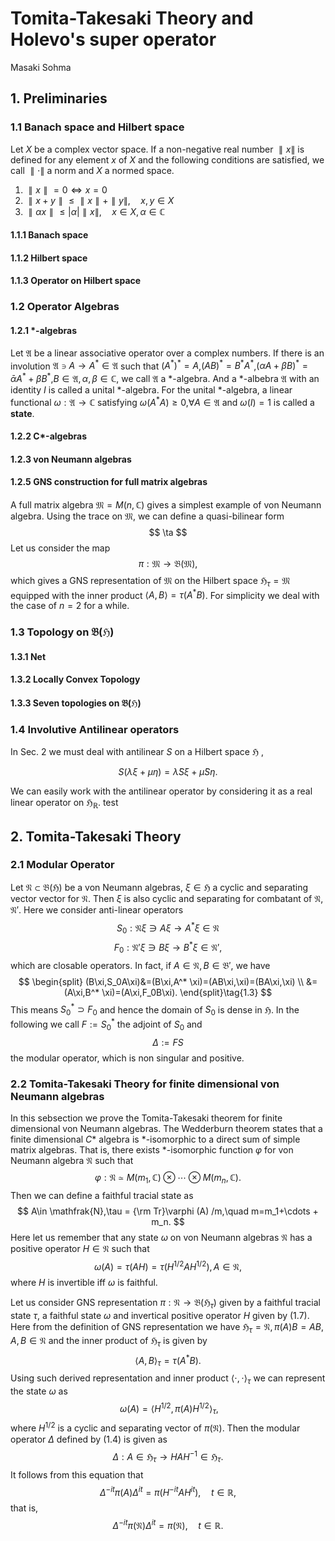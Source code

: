 # Tomita-Takesaki Theory and Holevo's super operator


 Masaki Sohma

## 1. Preliminaries
### 1.1 Banach space and Hilbert space
 Let $X$ be a complex vector space.
If  a non-negative real number $\parallel x\parallel$ is defined for
any element $x$ of $X$ and the following conditions are satisfied,
we call $\parallel \cdot \parallel$ a norm and $X$ a normed space.
1) $\parallel x\parallel =0\Leftrightarrow x=0$
2) $\parallel x+y \parallel\leq \parallel x\parallel +\parallel y\parallel,\quad x,y\in X$
3) $\parallel \alpha x\parallel \leq |\alpha| \parallel x \parallel,\quad x\in X, \alpha \in \mathbb{C}$

#### 1.1.1 Banach space
#### 1.1.2  Hilbert space
#### 1.1.3  Operator on Hilbert space

### 1.2 Operator Algebras
#### 1.2.1 *-algebras
Let $\mathfrak{A}$ be a linear associative operator over a complex numbers. If there is an involution $\mathfrak{A}\ni A\to A^*\in \mathfrak{A}$ such that $(A^*)^*=A$,$(AB)^*=B^*A^*$,$(\alpha A+\beta B)^*=\bar{\alpha}A^*+\bar{\beta}B^*$,$B\in\mathfrak{A},\alpha,\beta\in \mathbb{C}$,
we call $\mathfrak{A}$ a *-algebra.
And a *-albebra $\mathfrak{A}$ with an identity $I$ is called a unital *-algebra.
For the unital *-algebra, a linear functional $\omega:\mathfrak{A}\to \mathbb{C}$ satisfying $\omega(A^*A)\geq 0$,$\forall A\in \mathfrak{A}$ and $\omega(I)=1$ is called a **state**.




#### 1.2.2 C*-algebras
#### 1.2.3 von Neumann algebras
#### 1.2.5 GNS construction for full matrix algebras
A full matrix algebra $\mathfrak{M}=M(n,\mathbb{C})$ gives a simplest example of von Neumann algebra.
Using the trace on $\mathfrak{M}$, we can define
a quasi-bilinear form
$$
\ta
$$
Let us consider  the map
$$
\pi:\mathfrak{M}\to\mathfrak{B}(\mathfrak{M}),
$$
which gives a GNS representation of $\mathfrak{M}$ on the Hilbert space $\mathfrak{H}_\tau=\mathfrak{M}$ equipped with the inner product
$\langle A,B\rangle=\tau(A^*B)$.
For simplicity we deal with the case of $n=2$ for a while.


### 1.3 Topology on $\mathfrak{B}(\mathfrak{H})$
#### 1.3.1 Net
#### 1.3.2 Locally Convex Topology
#### 1.3.3 Seven topologies on $\mathfrak{B}(\mathfrak{H})$

### 1.4 Involutive Antilinear operators
In Sec. 2 we must deal with antilinear $S$ on a Hilbert space $\mathfrak{H}$ ,

$$
S(\lambda \xi +\mu \eta)=\bar{\lambda}S\xi+\bar{\mu}S\eta.
$$



We can easily work with the antilinear operator by considering it as a real linear operator on $\mathfrak{H}_\mathbb{R}$.
test



## 2. Tomita-Takesaki Theory

### 2.1 Modular Operator
Let $\mathfrak{N}\subset \mathfrak{B}(\mathfrak{H})$ be a von Neumann algebras, $\xi\in\mathfrak{H}$ a cyclic and separating vector vector for $\mathfrak{N}$.
Then $\xi$ is also cyclic and separating for  combatant of $\mathfrak{N}$, $\mathfrak{N}'$.
Here we consider anti-linear operators
$$
S_0 : \mathfrak{N} \xi \ni A\xi \longrightarrow A^*\xi \in \mathfrak{N}\tag{1.1}
$$
$$
F_0 : \mathfrak{N}' \xi \ni B\xi  \longrightarrow B^*\xi \in \mathfrak{N}',\tag{1.2}
$$
which are closable operators.
In fact, if $A\in \mathfrak{N},B\in\mathfrak{B}'$, we have
$$
\begin{split}
(B\xi,S_0A\xi)&=(B\xi,A^* \xi)=(AB\xi,\xi)=(BA\xi,\xi) \\
 &=(A\xi,B^* \xi)=(A\xi,F_0B\xi).
\end{split}\tag{1.3}
$$
This means $S_0^* \supset F_0$ and hence the domain of $S_0$ is dense in $\mathfrak{H}$.
In the following we call $F:=S_0^*$ the adjoint of $S_0$ and
$$
\Delta:=FS\tag{1.4}
$$
the modular operator, which is non singular and positive.

###  2.2 Tomita-Takesaki Theory for finite dimensional von Neumann algebras
In this sebsection we prove the Tomita-Takesaki theorem for finite dimensional
von Neumann algebras.
The Wedderburn theorem states that a finite dimensional $C*$ algebra is  *-isomorphic to a direct sum of simple matrix algebras. That is, there exists *-isomorphic function $\varphi$ for von Neumann algebra $\mathfrak{N}$ such that
$$
\varphi:\mathfrak{N}\simeq M(m_1,\mathbb{C})\otimes \cdots \otimes M(m_n,\mathbb{C}).
$$
Then we can define a faithful tracial state as
$$
A\in \mathfrak{N},\tau = {\rm Tr}\varphi (A) /m,\quad m=m_1+\cdots + m_n.
$$
Here let us remember that any state $\omega$ on von Neumann algebras $\mathfrak{N}$ has a positive operator $H\in \mathfrak{N}$ such that
$$
\omega(A)=\tau(AH)=\tau(H^{1/2}AH^{1/2}), A\in \mathfrak{N},\tag{1.7}
$$
where $H$ is invertible iff $\omega$ is faithful.

Let us consider GNS representation $\pi:\mathfrak{N}\to \mathfrak{B}(\mathfrak{H}_\tau)$ given by a faithful tracial state $\tau$, a faithful state $\omega$ and invertical positive operator $H$ given by (1.7).
Here from the definition of GNS representation we have
$\mathfrak{H}_\tau=\mathfrak{N},\pi(A)B=AB,A,B\in \mathfrak{N}$ and the inner product of $\mathfrak{H}_\tau$ is given by
$$
\langle A,B \rangle_\tau=\tau(A^*B).\tag{1.8}
$$
Using such derived representation and inner product $\langle \cdot,\cdot\rangle_\tau$ we can represent the state $\omega$
as
$$\
\omega(A)=\langle H^{1/2},\pi(A)H^{1/2}\rangle_\tau,\tag{1.9}
$$
where $H^{1/2}$ is a cyclic and separating vector of $\pi(\mathfrak{N})$.
Then the modular operator $\Delta$ defined by (1.4) is given as
$$
\Delta:A\in \mathfrak{H}_\tau\to HAH^{-1}\in \mathfrak{H}_\tau.\tag{1.10}
$$
It follows from this equation that
$$
\Delta^{-it}\pi(A)\Delta^{it}=\pi(H^{-it}AH^{it}),\quad t \in \mathbb{R},
$$
that is,
$$
\Delta^{-it}\pi(\mathfrak{N})\Delta^{it}=\pi(\mathfrak{N}),\quad t \in \mathbb{R}.
$$
